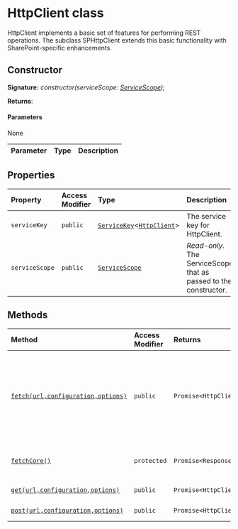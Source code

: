 # HttpClient class





HttpClient implements a basic set of features for performing REST operations. The subclass SPHttpClient extends this basic functionality with SharePoint-specific enhancements.


## Constructor


**Signature:** _constructor(serviceScope: [ServiceScope](../sp-core-library/servicescope.md));_

**Returns**: 



#### Parameters
None

| Parameter	   | Type    | Description |
|:-------------|:---------------|:------------|


## Properties

| Property	   | Access Modifier | Type	| Description|
|:-------------|:----|:-------|:-----------|
|`serviceKey`     | `public` | [`ServiceKey`](../sp-core-library/servicekey.md)<[`HttpClient`](../sp-http/httpclient.md)> | The service key for HttpClient. |
|`serviceScope`     | `public` | [`ServiceScope`](../sp-core-library/servicescope.md) | _Read-only._ The ServiceScope that as passed to the constructor. |




## Methods

| Method	   | Access Modifier | Returns	| Description|
|:-------------|:----|:-------|:-----------|
|[`fetch(url,configuration,options)`](fetch-ekuc9.md)     | `public` | `Promise<HttpClientResponse>` | Performs a REST service call. Although the SPHttpClient subclass adds additional enhancements, the parameters and semantics for HttpClient.fetch() are essentially the same as the WHATWG API standard that is documented here: https://fetch.spec.whatwg.org/ |
|[`fetchCore()`](fetchcore-p9z89.md)     | `protected` | `Promise<Response>` | All network requests are routed through this method, which calls the underlying IFetchProvider.fetch(). |
|[`get(url,configuration,options)`](get-xkvg9.md)     | `public` | `Promise<HttpClientResponse>` | Calls fetch(), but sets the method to 'GET'. |
|[`post(url,configuration,options)`](post-1dus9.md)     | `public` | `Promise<HttpClientResponse>` | Calls fetch(), but sets the method to 'POST'. |




